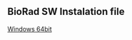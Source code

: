 ## BioRad SW Instalation file
[Windows 64bit](https://astra.nti.tul.cz/~jakub.riha/BioRad_1.0_x86_64.zip)

